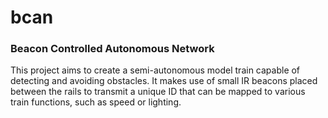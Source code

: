 # bcan
### Beacon Controlled Autonomous Network

This project aims to create a semi-autonomous model train capable of detecting and avoiding obstacles. It makes use of small IR beacons placed between the rails to transmit a unique ID that can be mapped to various train functions, such as speed or lighting.
